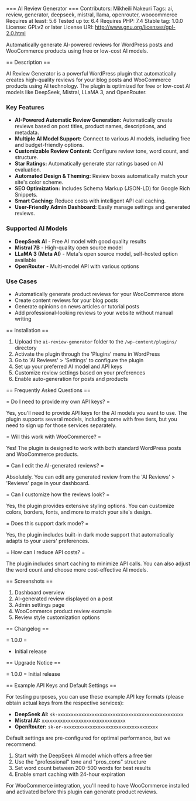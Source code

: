 === AI Review Generator ===
Contributors: Mikheili Nakeuri
Tags: ai, review, generator, deepseek, mistral, llama, openrouter, woocommerce
Requires at least: 5.6
Tested up to: 6.4
Requires PHP: 7.4
Stable tag: 1.0.0
License: GPLv2 or later
License URI: http://www.gnu.org/licenses/gpl-2.0.html

Automatically generate AI-powered reviews for WordPress posts and WooCommerce products using free or low-cost AI models.

== Description ==

AI Review Generator is a powerful WordPress plugin that automatically creates high-quality reviews for your blog posts and WooCommerce products using AI technology. The plugin is optimized for free or low-cost AI models like DeepSeek, Mistral, LLaMA 3, and OpenRouter.

### Key Features

* **AI-Powered Automatic Review Generation:** Automatically create reviews based on post titles, product names, descriptions, and metadata.
* **Multiple AI Model Support:** Connect to various AI models, including free and budget-friendly options.
* **Customizable Review Content:** Configure review tone, word count, and structure.
* **Star Ratings:** Automatically generate star ratings based on AI evaluation.
* **Automated Design & Theming:** Review boxes automatically match your site's color scheme.
* **SEO Optimization:** Includes Schema Markup (JSON-LD) for Google Rich Snippets.
* **Smart Caching:** Reduce costs with intelligent API call caching.
* **User-Friendly Admin Dashboard:** Easily manage settings and generated reviews.

### Supported AI Models

* **DeepSeek AI** - Free AI model with good quality results
* **Mistral 7B** - High-quality open source model
* **LLaMA 3 (Meta AI)** - Meta's open source model, self-hosted option available
* **OpenRouter** - Multi-model API with various options

### Use Cases

* Automatically generate product reviews for your WooCommerce store
* Create content reviews for your blog posts
* Generate opinions on news articles or tutorial posts
* Add professional-looking reviews to your website without manual writing

== Installation ==

1. Upload the `ai-review-generator` folder to the `/wp-content/plugins/` directory
2. Activate the plugin through the 'Plugins' menu in WordPress
3. Go to 'AI Reviews' > 'Settings' to configure the plugin
4. Set up your preferred AI model and API keys
5. Customize review settings based on your preferences
6. Enable auto-generation for posts and products

== Frequently Asked Questions ==

= Do I need to provide my own API keys? =

Yes, you'll need to provide API keys for the AI models you want to use. The plugin supports several models, including some with free tiers, but you need to sign up for those services separately.

= Will this work with WooCommerce? =

Yes! The plugin is designed to work with both standard WordPress posts and WooCommerce products.

= Can I edit the AI-generated reviews? =

Absolutely. You can edit any generated review from the 'AI Reviews' > 'Reviews' page in your dashboard.

= Can I customize how the reviews look? =

Yes, the plugin provides extensive styling options. You can customize colors, borders, fonts, and more to match your site's design.

= Does this support dark mode? =

Yes, the plugin includes built-in dark mode support that automatically adapts to your users' preferences.

= How can I reduce API costs? =

The plugin includes smart caching to minimize API calls. You can also adjust the word count and choose more cost-effective AI models.

== Screenshots ==

1. Dashboard overview
2. AI-generated review displayed on a post
3. Admin settings page
4. WooCommerce product review example
5. Review style customization options

== Changelog ==

= 1.0.0 =
* Initial release

== Upgrade Notice ==

= 1.0.0 =
Initial release

== Example API Keys and Default Settings ==

For testing purposes, you can use these example API key formats (please obtain actual keys from the respective services):

* **DeepSeek AI:** `sk-xxxxxxxxxxxxxxxxxxxxxxxxxxxxxxxxxxxxxxxxxxxxxxxx`
* **Mistral AI:** `xxxxxxxxxxxxxxxxxxxxxxxxxxxxxxxx`
* **OpenRouter:** `sk-or-xxxxxxxxxxxxxxxxxxxxxxxxxxxxxxxxxxxx`

Default settings are pre-configured for optimal performance, but we recommend:

1. Start with the DeepSeek AI model which offers a free tier
2. Use the "professional" tone and "pros_cons" structure
3. Set word count between 200-500 words for best results
4. Enable smart caching with 24-hour expiration

For WooCommerce integration, you'll need to have WooCommerce installed and activated before this plugin can generate product reviews.
